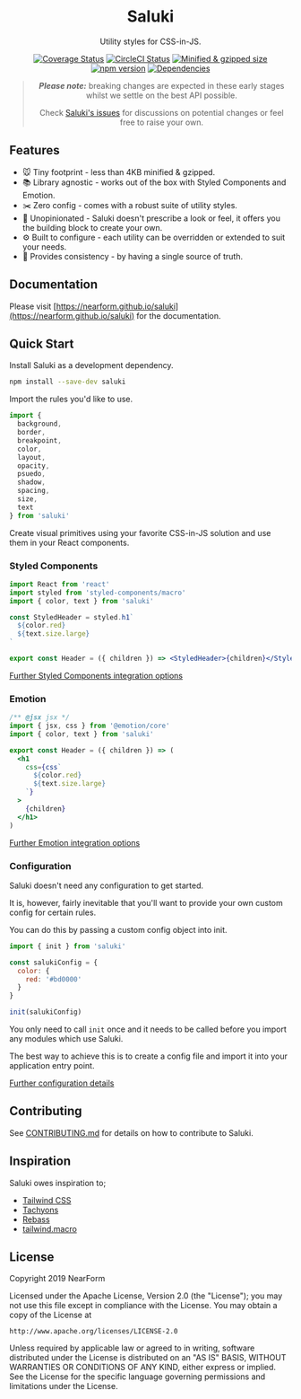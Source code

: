 <h1 align="center">Saluki</h1>

<div align="center">

Utility styles for CSS-in-JS.

[![Coverage Status](https://img.shields.io/coveralls/nearform/saluki/master.svg?style=flat)](https://coveralls.io/github/nearform/saluki?branch=master) [![CircleCI Status](https://circleci.com/gh/nearform/saluki.svg?style=shield&circle-token=:circle-token)](https://circleci.com/gh/nearform/saluki) [![Minified & gzipped size](https://img.shields.io/bundlephobia/minzip/saluki.svg)](https://bundlephobia.com/result?p=saluki) [![npm version](https://img.shields.io/npm/v/saluki.svg?style=flat)](https://www.npmjs.com/package/saluki) [![Dependencies](https://img.shields.io/david/nearform/saluki.svg)](https://www.npmjs.com/package/saluki)

> **_Please note:_** breaking changes are expected in these early stages whilst we settle on the best API possible.
>
> Check [Saluki's issues](https://github.com/nearform/saluki/issues) for discussions on potential changes or feel free to raise your own.

</div>

## Features

- 🐭 Tiny footprint - less than 4KB minified & gzipped.
- 📚 Library agnostic - works out of the box with Styled Components and Emotion.
- ✂️ Zero config - comes with a robust suite of utility styles.
- 🤷‍ Unopinionated - Saluki doesn't prescribe a look or feel, it offers you the building block to create your own.
- ⚙️ Built to configure - each utility can be overridden or extended to suit your needs.
- 🐶 Provides consistency - by having a single source of truth.

## Documentation

Please visit [https://nearform.github.io/saluki](https://nearform.github.io/saluki) for the documentation.

## Quick Start

Install Saluki as a development dependency.

```sh
npm install --save-dev saluki
```

Import the rules you'd like to use.

```js
import {
  background,
  border,
  breakpoint,
  color,
  layout,
  opacity,
  psuedo,
  shadow,
  spacing,
  size,
  text
} from 'saluki'
```

Create visual primitives using your favorite CSS-in-JS solution and use them in your React components.

### Styled Components

```jsx
import React from 'react'
import styled from 'styled-components/macro'
import { color, text } from 'saluki'

const StyledHeader = styled.h1`
  ${color.red}
  ${text.size.large}
`

export const Header = ({ children }) => <StyledHeader>{children}</StyledHeader>
```

[Further Styled Components integration options](https://nearform.github.io/saluki/styled-components/)

### Emotion

```jsx
/** @jsx jsx */
import { jsx, css } from '@emotion/core'
import { color, text } from 'saluki'

export const Header = ({ children }) => (
  <h1
    css={css`
      ${color.red}
      ${text.size.large}
    `}
  >
    {children}
  </h1>
)
```

[Further Emotion integration options](https://nearform.github.io/saluki/emotion/)

### Configuration

Saluki doesn't need any configuration to get started.

It is, however, fairly inevitable that you'll want to provide your own custom config for certain rules.

You can do this by passing a custom config object into init.

```js
import { init } from 'saluki'

const salukiConfig = {
  color: {
    red: '#bd0000'
  }
}

init(salukiConfig)
```

You only need to call `init` once and it needs to be called before you import any modules which use Saluki.

The best way to achieve this is to create a config file and import it into your application entry point.

[Further configuration details](https://nearform.github.io/saluki/configuration/)

## Contributing

See [CONTRIBUTING.md](CONTRIBUTING.md) for details on how to contribute to Saluki.

## Inspiration

Saluki owes inspiration to;

- [Tailwind CSS](https://tailwindcss.com)
- [Tachyons](http://tachyons.io/)
- [Rebass](https://rebassjs.org/)
- [tailwind.macro](https://github.com/bradlc/tailwind.macro)

## License

Copyright 2019 NearForm

Licensed under the Apache License, Version 2.0 (the "License");
you may not use this file except in compliance with the License.
You may obtain a copy of the License at

    http://www.apache.org/licenses/LICENSE-2.0

Unless required by applicable law or agreed to in writing, software
distributed under the License is distributed on an "AS IS" BASIS,
WITHOUT WARRANTIES OR CONDITIONS OF ANY KIND, either express or implied.
See the License for the specific language governing permissions and
limitations under the License.
